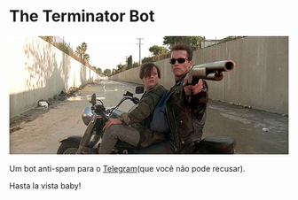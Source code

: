 # The Terminator Bot

<p align="center">
    <img src="./assets/john_connor.jpg" alt="The Terminator Bot" />
</p>

Um bot anti-spam para o [Telegram](https://telegram.org)(que você não pode recusar).

Hasta la vista baby!